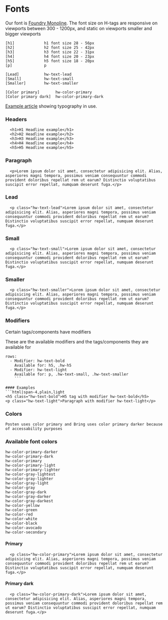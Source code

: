 # Fonts

Our font is [Foundry Monoline](https://www.fonts.com/font/the-foundry/foundry-monoline).
The font size on H-tags are responsive on viewports between 300 - 1200px, and static on viewports smaller and bigger viewports

```code
[h1]             h1 font size 28 - 56px
[h2]             h2 font size 25 - 42px
[h3]             h3 font size 22 - 31px
[h4]             h4 font size 20 - 23px
[h5]             h5 font size 18 - 20px
[p]              p

[Lead]           hw-text-lead
[Small]          hw-text-small
[Smaller]        hw-text-smaller

[Color primary]       hw-color-primary
[Color primary dark]  hw-color-primary-dark
```

[Example article](https://www.bring.no/test/articles/designsystems) showing typography in use.

### Headers

```html|span-6,plain,light
  <h1>H1 Headline example</h1>
  <h2>H2 Headline example</h2>
  <h3>H3 Headline example</h3>
  <h4>H4 Headline example</h4>
  <h5>H5 Headline example</h5>
```

### Paragraph

```html|span-4,plain,light
  <p>Lorem ipsum dolor sit amet, consectetur adipisicing elit. Alias, asperiores magni tempora, possimus veniam consequuntur commodi provident doloribus repellat rem ut earum? Distinctio voluptatibus suscipit error repellat, numquam deserunt fuga.</p>
```

### Lead
```html|span-4,plain,light
  <p class="hw-text-lead">Lorem ipsum dolor sit amet, consectetur adipisicing elit. Alias, asperiores magni tempora, possimus veniam consequuntur commodi provident doloribus repellat rem ut earum? Distinctio voluptatibus suscipit error repellat, numquam deserunt fuga.</p>
```

### Small
```html|span-4,plain,light
  <p class="hw-text-small">Lorem ipsum dolor sit amet, consectetur adipisicing elit. Alias, asperiores magni tempora, possimus veniam consequuntur commodi provident doloribus repellat rem ut earum? Distinctio voluptatibus suscipit error repellat, numquam deserunt fuga.</p>
```

### Smaller
```html|span-4,plain,light
  <p class="hw-text-smaller">Lorem ipsum dolor sit amet, consectetur adipisicing elit. Alias, asperiores magni tempora, possimus veniam consequuntur commodi provident doloribus repellat rem ut earum? Distinctio voluptatibus suscipit error repellat, numquam deserunt fuga.</p>
```

### Modifiers
Certain tags/components have modifiers 

These are the available modifiers and the tags/components they are available for


```table
rows:
  - Modifier: hw-text-bold
    Available for: h5, .hw-h5
  - Modifier: hw-text-light
    Available for: p, .hw-text-small, .hw-text-smaller
    ```

#### Examples
```html|span-4,plain,light
<h5 class="hw-text-bold">H5 tag with modifier hw-text-bold</h5>
<p class="hw-text-light">Paragraph with modifier hw-text-light</p>
```

### Colors
```hint
Posten uses color primary and Bring uses color primary darker because of accessability purposes
```

### Available font colors
```code
hw-color-primary-darker
hw-color-primary-dark
hw-color-primary
hw-color-primary-light
hw-color-primary-lighter
hw-color-gray-lightest
hw-color-gray-lighter
hw-color-gray-light
hw-color-gray
hw-color-gray-dark
hw-color-gray-darker
hw-color-gray-darkest
hw-color-yellow
hw-color-green
hw-color-red
hw-color-white
hw-color-black
hw-color-avocado
hw-color-secondary
```

#### Primary
```html|span-4,plain,light
  <p class="hw-color-primary">Lorem ipsum dolor sit amet, consectetur adipisicing elit. Alias, asperiores magni tempora, possimus veniam consequuntur commodi provident doloribus repellat rem ut earum? Distinctio voluptatibus suscipit error repellat, numquam deserunt fuga.</p>
```

#### Primary dark
```html|span-4,plain,light
  <p class="hw-color-primary-dark">Lorem ipsum dolor sit amet, consectetur adipisicing elit. Alias, asperiores magni tempora, possimus veniam consequuntur commodi provident doloribus repellat rem ut earum? Distinctio voluptatibus suscipit error repellat, numquam deserunt fuga.</p>
```


